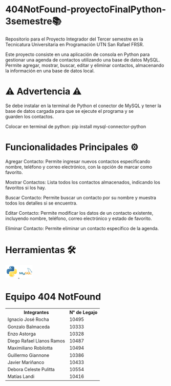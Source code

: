 # 404NotFound-proyectoFinalPython-3semestre📚

Repositorio para el Proyecto Integrador del Tercer semestre en la Tecnicatura Universitaria en Programación UTN San Rafael FRSR.

Este proyecto consiste en una aplicación de consola en Python para gestionar una agenda de contactos utilizando una base de datos MySQL. Permite agregar, mostrar, buscar, editar y eliminar contactos, almacenando la información en una base de datos local.

# ⚠ Advertencia ⚠

Se debe instalar en la terminal de Python el conector de MySQL y tener la base de datos cargada para que se ejecute el programa y se guarden los contactos.

Colocar en terminal de python: pip install mysql-connector-python

# Funcionalidades Principales  ⚙ 

Agregar Contacto: Permite ingresar nuevos contactos especificando nombre, teléfono y correo electrónico, con la opción de marcar como favorito.

Mostrar Contactos: Lista todos los contactos almacenados, indicando los favoritos si los hay.

Buscar Contacto: Permite buscar un contacto por su nombre y muestra todos los detalles si se encuentra.

Editar Contacto: Permite modificar los datos de un contacto existente, incluyendo nombre, teléfono, correo electrónico y estado de favorito.

Eliminar Contacto: Permite eliminar un contacto específico de la agenda.

# Herramientas 🛠
<p align="left">
    <a href="https://www.python.org" target="_blank" rel="noreferrer">
        <img src="https://raw.githubusercontent.com/devicons/devicon/master/icons/python/python-original.svg" alt="python" width="40" height="40"/>
    </a>
    <a href="https://www.mysql.com/" target="_blank" rel="noreferrer">
        <img src="https://raw.githubusercontent.com/devicons/devicon/master/icons/mysql/mysql-original-wordmark.svg" alt="mysql" width="40" height="40"/>
    </a>
</p>


# Equipo 404 NotFound
<table>
  <tr>
    <th>Integrantes</th>
    <th>N° de Legajo</th>
  </tr>
  <tr>
    <td>Ignacio José Rocha</td>
    <td>10495</td>
  </tr>
  <tr>
    <td>Gonzalo Balmaceda</td>
    <td>10333</td>
  </tr>
  <tr>
    <td>Enzo Astorga</td>
    <td>10328</td>
  </tr>
  <tr>
    <td>Diego Rafael Llanos Ramos</td>
    <td>10487</td>
  </tr>
  <tr>
    <td>Maximiliano Robilotta</td>
    <td>10494</td>
  </tr>
  <tr>
    <td>Guillermo Giannone</td>
    <td>10386</td>
  </tr>
  <tr>
    <td>Javier Mariñanco</td>
    <td>10433</td>
  </tr>
  <tr>
    <td>Debora Celeste Pulitta</td>
    <td>10554</td>
  </tr>
  <tr>
    <td>Matías Landi</td>
    <td>10416</td>
  </tr>
</table>
